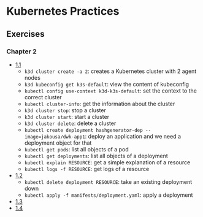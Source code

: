 # Kubernetes Practices

## Exercises

### Chapter 2
- [1.1](https://github.com/berkturetken/kubernetes-practices/tree/1.1/log_output)
    - `k3d cluster create -a 2`: creates a Kubernetes cluster with 2 agent nodes
    - `k3d kubeconfig get k3s-default`: view the content of kubeconfig
    - `kubectl config use-context k3d-k3s-default`: set the context to the correct cluster
    - `kubectl cluster-info`: get the information about the cluster
    - `k3d cluster stop`: stop a cluster
    - `k3d cluster start`: start a cluster
    - `k3d cluster delete`: delete a cluster
    - `kubectl create deployment hashgenerator-dep --image=jakousa/dwk-app1`: deploy an application and we need a deployment object for that
    - `kubectl get pods`: list all objects of a pod
    - `kubectl get deployments`: list all objects of a deployment
    - `kubectl explain RESOURCE`: get a simple explanation of a resource
    - `kubectl logs -f RESOURCE`: get logs of a resource
- [1.2](https://github.com/berkturetken/kubernetes-practices/tree/1.2/the_project)
    - `kubectl delete deployment RESOURCE`: take an existing deployment down
    - `kubectl apply -f manifests/deployment.yaml`: apply a deployment
- [1.3](https://github.com/berkturetken/kubernetes-practices/tree/1.3/log_output)
- [1.4](https://github.com/berkturetken/kubernetes-practices/tree/1.4/the_project)